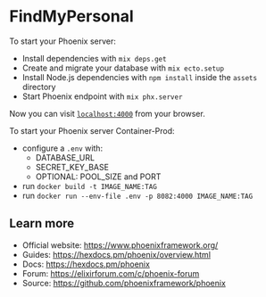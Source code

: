 # FindMyPersonal

To start your Phoenix server:

  * Install dependencies with `mix deps.get`
  * Create and migrate your database with `mix ecto.setup`
  * Install Node.js dependencies with `npm install` inside the `assets` directory
  * Start Phoenix endpoint with `mix phx.server`

Now you can visit [`localhost:4000`](http://localhost:4000) from your browser.

To start your Phoenix server Container-Prod:

  * configure a `.env` with:
    * DATABASE_URL
    * SECRET_KEY_BASE
    * OPTIONAL: POOL_SIZE and PORT
  * run `docker build -t IMAGE_NAME:TAG`
  * run `docker run --env-file .env -p 8082:4000 IMAGE_NAME:TAG`



## Learn more

  * Official website: https://www.phoenixframework.org/
  * Guides: https://hexdocs.pm/phoenix/overview.html
  * Docs: https://hexdocs.pm/phoenix
  * Forum: https://elixirforum.com/c/phoenix-forum
  * Source: https://github.com/phoenixframework/phoenix


